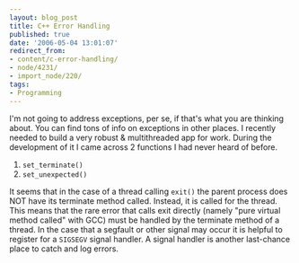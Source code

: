 ```yaml
---
layout: blog_post
title: C++ Error Handling
published: true
date: '2006-05-04 13:01:07'
redirect_from:
- content/c-error-handling/
- node/4231/
- import_node/220/
tags:
- Programming
---
```


I'm not going to address exceptions, per se, if that's what you are thinking about. You can find tons of info on exceptions in other places. I recently needed to build a very robust & multithreaded app for work. During the development of it I came across 2 functions I had never heard of before.

1.  `set_terminate()`
2.  `set_unexpected()`

It seems that in the case of a thread calling `exit()` the parent process does NOT have its terminate method called. Instead, it is called for the thread. This means that the rare error that calls exit directly (namely "pure virtual method called" with GCC) must be handled by the terminate method of a thread. In the case that a segfault or other signal may occur it is helpful to register for a `SIGSEGV` signal handler. A signal handler is another last-chance place to catch and log errors.
